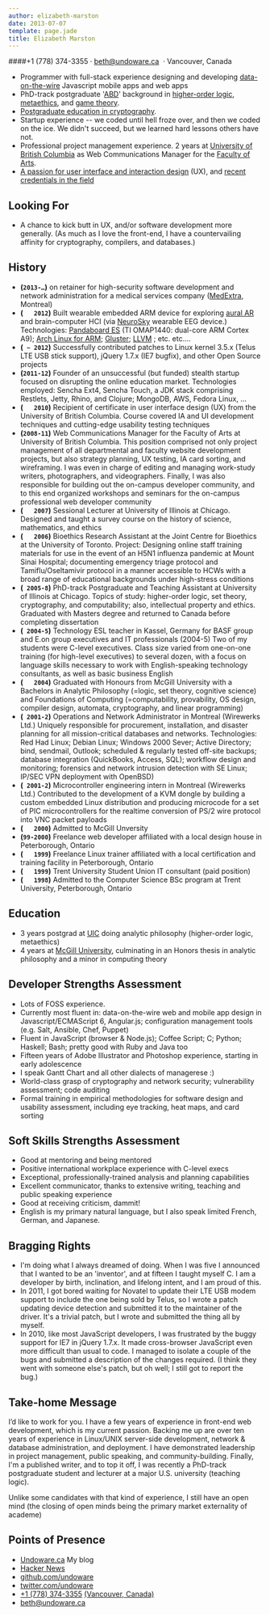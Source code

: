 ```yaml
---
author: elizabeth-marston
date: 2013-07-07
template: page.jade
title: Elizabeth Marston
---
```

####+1&nbsp;(778)&nbsp;374-3355&nbsp;·&nbsp;beth@undoware.ca &nbsp;·&nbsp;Vancouver, Canada

 - Programmer with full-stack experience designing and developing [data-on-the-wire](http://lanyrd.com/2012/djangocon-us/sxbzb) Javascript mobile apps and web apps
 - PhD-track postgraduate '[ABD](http://en.wikipedia.org/wiki/All_but_dissertation)' background in [higher-order logic](http://plato.stanford.edu/entries/logic-higher-order/), [metaethics](http://plato.stanford.edu/entries/metaethics/), and [game theory](http://plato.stanford.edu/entries/game-ethics/).
 - [Postgraduate education in cryptography](http://crypto.cs.mcgill.ca).
 - Startup experience -- we coded until hell froze over, and then we coded on the ice. We didn't succeed, but we learned hard lessons others have not.
 - Professional project management experience. 2 years at [University of British Columbia](http://www.ubc.ca) as Web Communications Manager for the [Faculty of Arts](http://www.arts.ubc.ca/).
 - [A passion for user interface and interaction design](https://undoware.ca/) (UX), and [recent credentials in the field](http://www.cstudies.ubc.ca/a/Course/User-Interface-Design-for-the-Web/IM331/)

Looking For
-----------
- A chance to kick butt in UX, and/or software development more generally. (As much as I love the front-end, I have a countervailing affinity for cryptography, compilers, and databases.)

History
--------
- __(`2013-…`)__ on retainer for high-security software development and network administration for a medical services company ([MedExtra](http://medextra.com), Montreal)
- __(`   2012`)__ Built wearable embedded ARM device for exploring [aural AR](http://future.wikia.com/wiki/Augmented_reality#Aural_augmented_reality) and brain-computer HCI (via [NeuroSky](http://neurosky.com/) wearable EEG device.) Technologies: [Pandaboard ES](http://pandaboard.org) (TI OMAP1440: dual-core ARM Cortex A9); [Arch Linux for ARM](http://archlinuxarm.org); [Gluster](http://gluster.org); [LLVM](http://llvm.org)
; etc. etc....
- __(` ~ 2012`)__ Successfully contributed patches to Linux kernel 3.5.x (Telus LTE USB stick support), jQuery 1.7.x (IE7 bugfix), and other Open Source projects
- __(`2011-12`)__ Founder of an unsuccessful (but funded) stealth startup focused on disrupting the online education market. Technologies employed: Sencha Ext4, Sencha Touch, a JDK stack comprising Restlets, Jetty, Rhino, and Clojure; MongoDB, AWS, Fedora Linux, ...
- __(`   2010`)__ Recipient of certificate in user interface design (UX) from the University of British Columbia. Course covered IA and UI development techniques and cutting-edge usability testing techniques
- __(`2008-11`)__ Web Communications Manager for the Faculty of Arts at University of British Columbia. This position comprised not only project management of all departmental and faculty website development projects, but also strategy planning, UX testing, IA card sorting, and wireframing. I was even in charge of editing and managing work-study writers, photographers, and videographers. Finally, I was also responsible for building out the on-campus developer community, and to this end organized workshops and seminars for the on-campus professional web developer community
- __(`   2007`)__ Sessional Lecturer at University of Illinois at Chicago. Designed and taught a survey course on the history of science, mathematics, and ethics
- __(`   2006`)__ Bioethics Research Assistant at the Joint Centre for Bioethics at the University of Toronto. Project: Designing online staff training materials for use in the event of an H5N1 influenza pandemic at Mount Sinai Hospital; documenting emergency triage protocol and Tamiflu/Oseltamivir protocol in a manner accessible to HCWs with a broad range of educational backgrounds under high-stress conditions
- __(` 2005-8`)__ PhD-track Postgraduate and Teaching Assistant at University of Illinois at Chicago. Topics of study: higher-order logic, set theory, cryptography, and computability; also, intellectual property and ethics. Graduated with Masters degree and returned to Canada before completing dissertation
- __(` 2004-5`)__ Technology ESL teacher in Kassel, Germany for BASF group and E.on group executives and IT professionals (2004-5) Two of my students were C-level executives. Class size varied from one-on-one training (for high-level executives) to several dozen, with a focus on language skills necessary to work with English-speaking technology consultants, as well as basic business English
- __(`   2004`)__ Graduated with Honours from McGill University with a Bachelors in Analytic Philosophy (=logic, set theory, cognitive science) and Foundations of Computing (=computability, provability, OS design, compiler design, automata, cryptography, and linear programming)
- __(` 2001-2`)__ Operations and Network Administrator in Montreal (Wirewerks Ltd.) Uniquely responsible for procurement, installation, and disaster planning for all mission-critical databases and networks. Technologies: Red Had Linux; Debian Linux; Windows 2000 Sever; Active Directory; bind, sendmail, Outlook; scheduled & regularly tested off-site backups; database integration (QuickBooks, Access, SQL); workflow design and monitoring; forensics and network intrusion detection with SE Linux; IP/SEC VPN deployment with OpenBSD)
- __(` 2001-2`)__ Microcontroller engineering intern in Montreal (Wirewerks Ltd.) Contributed to the development of a KVM dongle by building a custom embedded Linux distribution and producing microcode for a set of PIC microcontrollers for the realtime conversion of PS/2 wire protocol into VNC packet payloads
- __(`   2000`)__ Admitted to McGill Unversity
- __(`99-2000`)__ Freelance web developer affiliated with a local design house in Peterborough, Ontario
- __(`   1999`)__ Freelance Linux trainer affiliated with a local certification and training facility in Peterborough, Ontario
- __(`   1999`)__ Trent University Student Union IT consultant (paid position)
- __(`   1998`)__ Admitted to the Computer Science BSc program at Trent University, Peterborough, Ontario

Education
---------

- 3 years postgrad at [UIC](http://www.uic.edu) doing analytic philosophy (higher-order logic, metaethics)
- 4 years at [McGill University](http://www.mcgill.ca), culminating in an Honors thesis in analytic philosophy and a minor in computing theory


Developer Strengths Assessment
------------------------------

- Lots of FOSS experience.
- Currently most fluent in: data-on-the-wire web and mobile app design in Javascript/ECMAScript 6, Angular.js; configuration management tools (e.g. Salt, Ansible, Chef, Puppet)
- Fluent in JavaScript (browser & Node.js); Coffee Script; C; Python; Haskell; Bash; pretty good with Ruby and Java too
- Fifteen years of Adobe Illustrator and Photoshop experience, starting in early adolescence
- I speak Gantt Chart and all other dialects of managerese :)
- World-class grasp of cryptography and network security; vulnerability assessment; code auditing
- Formal training in empirical methodologies for software design and usability assessment, including eye tracking, heat maps, and card sorting

Soft Skills Strengths Assessment
--------------------------------

- Good at mentoring and being mentored
- Positive international workplace experience with C-level execs
- Exceptional, professionally-trained analysis and planning capabilities
- Excellent communicator, thanks to extensive writing, teaching and public speaking experience
- Good at receiving criticism, dammit!
- English is my primary natural language, but I also speak limited French, German, and Japanese.

Bragging Rights
---------------

- I'm doing what I always dreamed of doing. When I was five I announced that I wanted to be an 'inventor', and at fifteen I taught myself C. I am a developer by birth, inclination, and lifelong intent, and I am proud of this.
- In 2011, I got bored waiting for Novatel to update their LTE USB modem support to include the one being sold by Telus, so I wrote a patch updating device detection and submitted it to the maintainer of the driver. It's a trivial patch, but I wrote and submitted the thing all by myself.
- In 2010, like most JavaScript developers, I was frustrated by the buggy support for IE7 in jQuery 1.7.x. It made cross-browser JavaScript even more difficult than usual to code. I managed to isolate a couple of the bugs and submitted a description of the changes required. (I think they went with someone else's patch, but oh well; I still got to report the bug.)

Take-home Message
-----------------

I&rsquo;d like to work for you. I have a few years of experience in front-end web development, which is my current passion. Backing me up are over ten years of experience in Linux/UNIX server-side development, network & database administration, and deployment. I have demonstrated leadership in project management, public speaking, and community-building. Finally, I'm a published writer, and to top it off, I was recently a PhD-track postgraduate student and lecturer at a major U.S. university (teaching logic).

Unlike some candidates with that kind of experience, I still have an open mind (the closing of open minds being the primary market externality of academe)


Points of Presence
-------------------
- [Undoware.ca](https://undoware.ca/) My blog
- [Hacker News](https://news.ycombinator.com/threads?id=undoware)
- [github.com/undoware](http://github.com/undoware)
- [twitter.com/undoware](http://twitter.com/undoware)
- [+1 (778) 374-3355](tel:+17733743355) [(Vancouver, Canada)](http://goo.gl/maps/MvjSL)
- [beth@undoware.ca](mailto:beth@undoware.ca)
